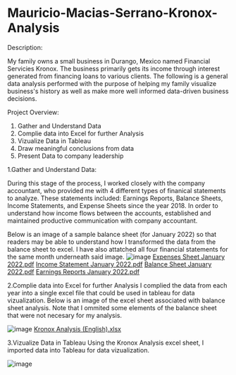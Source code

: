 # Mauricio-Macias-Serrano-Kronox-Analysis
Description:

My family owns a small business in Durango, Mexico named Financial Servicies Kronox. The business primarily gets its income through interest generated from financing loans to various clients. The following is a general data analysis performed with the purpose of helping my family visualize business's history as well as make more well informed data-driven business decisions.

Project Overview:

1. Gather and Understand Data
2. Complie data into Excel for further Analysis
3. Vizualize Data in Tableau
4. Draw meaningful conclusions from data
5. Present Data to company leadership

1.Gather and Understand Data:

During this stage of the process, I worked closely with the company accountant, who provided me with 4 different types of finanical statements to analyze. These statements included: Earnings Reports, Balance Sheets, Income Statements, and Expense Sheets since the year 2018. In order to understand how income flows between the accounts, established and maintained productive communication with company accountant.

Below is an image of a sample balance sheet (for January 2022) so that readers may be able to understand how I transformed the data from the balance sheet to excel. I have also attatched all four financial statements for the same month underneath said image.
![image](https://user-images.githubusercontent.com/109015846/178376403-e9db10d0-718d-4368-a97c-ce9b17124d66.png)
[Expenses Sheet January 2022.pdf](https://github.com/XxMrSpotlessxX/Mauricio-Macias-Serrano-Kronox-Analysis/files/9088174/Expenses.Sheet.January.2022.pdf)
[Income Statement January 2022.pdf](https://github.com/XxMrSpotlessxX/Mauricio-Macias-Serrano-Kronox-Analysis/files/9088175/Income.Statement.January.2022.pdf)
[Balance Sheet January 2022.pdf](https://github.com/XxMrSpotlessxX/Mauricio-Macias-Serrano-Kronox-Analysis/files/9088176/Balance.Sheet.January.2022.pdf)
[Earnings Reports January 2022.pdf](https://github.com/XxMrSpotlessxX/Mauricio-Macias-Serrano-Kronox-Analysis/files/9088177/Earnings.Reports.January.2022.pdf)

2.Complie data into Excel for further Analysis
I complied the data from each year into a single excel file that could be used in tableau for data vizualization. Below is an image of the excel sheet associated with balance sheet analysis. Note that I ommited some elements of the balance sheet that were not necesary for my analysis.

![image](https://user-images.githubusercontent.com/109015846/178376639-bf36346f-f220-47ee-a7f0-4e3b26425414.png)
[Kronox Analysis (English).xlsx](https://github.com/XxMrSpotlessxX/Mauricio-Macias-Serrano-Kronox-Analysis/files/9088183/Kronox.Analysis.English.xlsx)

3.Vizualize Data in Tableau
Using the Kronox Analysis excel sheet, I imported data into Tableau for data vizualization.

![image](https://user-images.githubusercontent.com/109015846/178376845-ee7e0ae9-5112-43ac-b147-70d17ad420e4.png)


